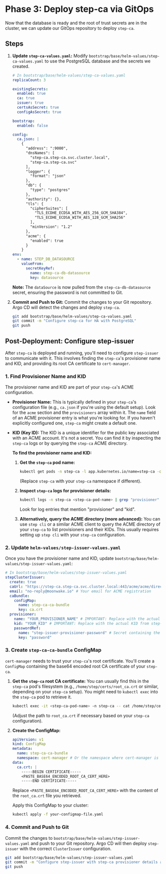 # Phase 3: Deploy step-ca via GitOps

Now that the database is ready and the root of trust secrets are in the cluster, we can update our GitOps repository to deploy `step-ca`.

## Steps

1.  **Update `step-ca-values.yaml`:**
    Modify `bootstrap/base/helm-values/step-ca-values.yaml` to use the PostgreSQL database and the secrets we created.

    ```yaml
    # In bootstrap/base/helm-values/step-ca-values.yaml
    replicaCount: 3

    existingSecrets:
      enabled: true
      ca: true
      issuer: true
      certsAsSecret: true
      configAsSecret: true

    bootstrap:
      enabled: false

    config:
      ca.json: |
        {
          "address": ":9000",
          "dnsNames": [
            "step-ca.step-ca.svc.cluster.local",
            "step-ca.step-ca.svc"
          ],
          "logger": {
            "format": "json"
          },
          "db": {
            "type": "postgres"
          },
          "authority": {},
          "tls": {
            "cipherSuites": [
              "TLS_ECDHE_ECDSA_WITH_AES_256_GCM_SHA384",
              "TLS_ECDHE_ECDSA_WITH_AES_128_GCM_SHA256"
            ],
            "minVersion": "1.2"
          },
          "acme": {
            "enabled": true
          }
        }
    env:
      - name: STEP_DB_DATASOURCE
        valueFrom:
          secretKeyRef:
            name: step-ca-db-datasource
            key: datasource
    ```

    **Note:** The `dataSource` is now pulled from the `step-ca-db-datasource` secret, ensuring the password is not committed to Git.

2.  **Commit and Push to Git:**
    Commit the changes to your Git repository. Argo CD will detect the changes and deploy `step-ca`.

    ```bash
    git add bootstrap/base/helm-values/step-ca-values.yaml
    git commit -m "Configure step-ca for HA with PostgreSQL"
    git push
    ```

## Post-Deployment: Configure step-issuer

After `step-ca` is deployed and running, you'll need to configure `step-issuer` to communicate with it. This involves finding the `step-ca`'s provisioner name and KID, and providing its root CA certificate to `cert-manager`.

### 1. Find Provisioner Name and KID

The provisioner name and KID are part of your `step-ca`'s ACME configuration.

*   **Provisioner Name:** This is typically defined in your `step-ca`'s configuration file (e.g., `ca.json` if you're using the default setup). Look for the `acme` section and the `provisioners` array within it. The `name` field of an ACME provisioner entry is what you're looking for. If you haven't explicitly configured one, `step-ca` might create a default one.

*   **KID (Key ID):** The KID is a unique identifier for the public key associated with an ACME account. It's not a secret. You can find it by inspecting the `step-ca` logs or by querying the `step-ca` ACME directory.

    **To find the provisioner name and KID:**

    1.  **Get the `step-ca` pod name:**
        ```bash
        kubectl get pods -n step-ca -l app.kubernetes.io/name=step-ca -o jsonpath='{.items[0].metadata.name}'
        ```
        (Replace `step-ca` with your `step-ca` namespace if different).

    2.  **Inspect `step-ca` logs for provisioner details:**
        ```bash
        kubectl logs -n step-ca <step-ca-pod-name> | grep "provisioner"
        ```
        Look for log entries that mention "provisioner" and "kid".

    3.  **Alternatively, query the ACME directory (more advanced):**
        You can use `step cli` or a similar ACME client to query the ACME directory of your `step-ca` to list provisioners and their KIDs. This usually requires setting up `step cli` with your `step-ca` configuration.

### 2. Update `helm-values/step-issuer-values.yaml`

Once you have the provisioner name and KID, update `bootstrap/base/helm-values/step-issuer-values.yaml`:

```yaml
# In bootstrap/base/helm-values/step-issuer-values.yaml
stepClusterIssuer:
  create: true
  caUrl: "https://step-ca.step-ca.svc.cluster.local:443/acme/acme/directory"
  email: "no-reply@moonwake.io" # Your email for ACME registration
  caBundle:
    configMap:
      name: step-ca-ca-bundle
      key: ca.crt
  provisioner:
    name: "YOUR_PROVISIONER_NAME" # IMPORTANT: Replace with the actual provisioner name from step-ca
    kid: "YOUR_KID" # IMPORTANT: Replace with the actual KID from step-ca
    passwordRef:
      name: "step-issuer-provisioner-password" # Secret containing the provisioner password
      key: "password"
```

### 3. Create `step-ca-ca-bundle` ConfigMap

`cert-manager` needs to trust your `step-ca`'s root certificate. You'll create a `ConfigMap` containing the base64 encoded root CA certificate of your `step-ca`.

1.  **Get the `step-ca` root CA certificate:**
    You can usually find this in the `step-ca` pod's filesystem (e.g., `/home/step/certs/root_ca.crt` or similar, depending on your `step-ca` setup). You might need to `kubectl exec` into the `step-ca` pod to retrieve it.

    ```bash
    kubectl exec -it <step-ca-pod-name> -n step-ca -- cat /home/step/certs/root_ca.crt > root_ca.crt
    ```
    (Adjust the path to `root_ca.crt` if necessary based on your `step-ca` configuration).

2.  **Create the ConfigMap:**
    ```yaml
    apiVersion: v1
    kind: ConfigMap
    metadata:
      name: step-ca-ca-bundle
      namespace: cert-manager # Or the namespace where cert-manager is installed
    data:
      ca.crt: |
        -----BEGIN CERTIFICATE-----
        <PASTE_BASE64_ENCODED_ROOT_CA_CERT_HERE>
        -----END CERTIFICATE-----
    ```
    Replace `<PASTE_BASE64_ENCODED_ROOT_CA_CERT_HERE>` with the content of the `root_ca.crt` file you retrieved.

    Apply this ConfigMap to your cluster:
    ```bash
    kubectl apply -f your-configmap-file.yaml
    ```

### 4. Commit and Push to Git

Commit the changes to `bootstrap/base/helm-values/step-issuer-values.yaml` and push to your Git repository. Argo CD will then deploy `step-issuer` with the correct `ClusterIssuer` configuration.

```bash
git add bootstrap/base/helm-values/step-issuer-values.yaml
git commit -m "Configure step-issuer with step-ca provisioner details and caBundle reference"
git push
```